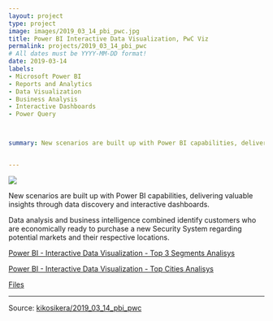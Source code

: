 ```yaml
---
layout: project
type: project
image: images/2019_03_14_pbi_pwc.jpg
title: Power BI Interactive Data Visualization, PwC Viz
permalink: projects/2019_03_14_pbi_pwc
# All dates must be YYYY-MM-DD format!
date: 2019-03-14
labels:
- Microsoft Power BI
- Reports and Analytics
- Data Visualization
- Business Analysis
- Interactive Dashboards
- Power Query



summary: New scenarios are built up with Power BI capabilities, delivering valuable insights through data discovery and interactive dashboards. Data analysis and business intelligence combined identify customers who are economically ready to purchase a new Security System regarding potential markets and their respective locations.


---
```


<img class="ui image" src="{{ site.baseurl }}/images/2019_03_14_pbi_pwc_CS.jpg">

New scenarios are built up with Power BI capabilities, delivering valuable insights through data discovery and interactive dashboards.

Data analysis and business intelligence combined identify customers who are economically ready to purchase a new Security System regarding potential markets and their respective locations.





[Power BI - Interactive Data Visualization - Top 3 Segments Analisys](https://app.powerbi.com/groups/me/reports/d9ce5e05-75f1-4f2c-b5be-a17be84aabd2/ReportSection)

[Power BI - Interactive Data Visualization - Top Cities Analisys](https://github.com/kikosikera/2019_03_14_pbi_pwc/blob/master/images/3978z0.gif)

[Files](https://github.com/kikosikera/2019_03_14_pbi_pwc/tree/master/csv)


<hr>

Source: <a href="https://github.com/kikosikera/2019_03_14_pbi_pwc"><i class="large github icon"></i>kikosikera/2019_03_14_pbi_pwc</a>
